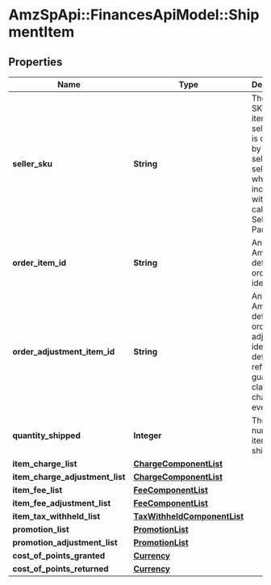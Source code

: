# AmzSpApi::FinancesApiModel::ShipmentItem

## Properties
Name | Type | Description | Notes
------------ | ------------- | ------------- | -------------
**seller_sku** | **String** | The seller SKU of the item. The seller SKU is qualified by the seller&#x27;s seller ID, which is included with every call to the Selling Partner API. | [optional] 
**order_item_id** | **String** | An Amazon-defined order item identifier. | [optional] 
**order_adjustment_item_id** | **String** | An Amazon-defined order adjustment identifier defined for refunds, guarantee claims, and chargeback events. | [optional] 
**quantity_shipped** | **Integer** | The number of items shipped. | [optional] 
**item_charge_list** | [**ChargeComponentList**](ChargeComponentList.md) |  | [optional] 
**item_charge_adjustment_list** | [**ChargeComponentList**](ChargeComponentList.md) |  | [optional] 
**item_fee_list** | [**FeeComponentList**](FeeComponentList.md) |  | [optional] 
**item_fee_adjustment_list** | [**FeeComponentList**](FeeComponentList.md) |  | [optional] 
**item_tax_withheld_list** | [**TaxWithheldComponentList**](TaxWithheldComponentList.md) |  | [optional] 
**promotion_list** | [**PromotionList**](PromotionList.md) |  | [optional] 
**promotion_adjustment_list** | [**PromotionList**](PromotionList.md) |  | [optional] 
**cost_of_points_granted** | [**Currency**](Currency.md) |  | [optional] 
**cost_of_points_returned** | [**Currency**](Currency.md) |  | [optional] 

